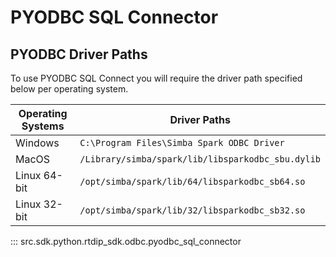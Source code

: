 # PYODBC SQL Connector

## PYODBC Driver Paths

To use PYODBC SQL Connect you will require the driver path specified below per operating system.

| Operating Systems | Driver Paths | 
|--------|--------------|
| Windows   | `C:\Program Files\Simba Spark ODBC Driver` |
| MacOS | `/Library/simba/spark/lib/libsparkodbc_sbu.dylib` |
| Linux 64-bit | `/opt/simba/spark/lib/64/libsparkodbc_sb64.so` |
| Linux 32-bit | `/opt/simba/spark/lib/32/libsparkodbc_sb32.so`|

::: src.sdk.python.rtdip_sdk.odbc.pyodbc_sql_connector